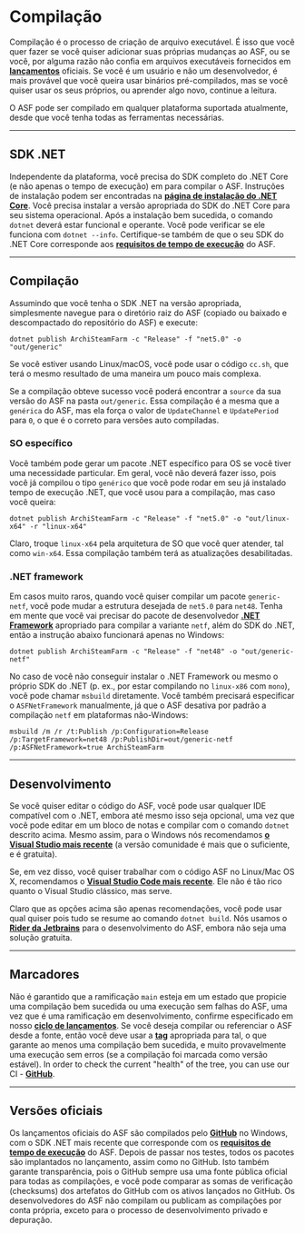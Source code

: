 # Compilação

Compilação é o processo de criação de arquivo executável. É isso que você quer fazer se você quiser adicionar suas próprias mudanças ao ASF, ou se você, por alguma razão não confia em arquivos executáveis fornecidos em **[lançamentos](https://github.com/JustArchiNET/ArchiSteamFarm/releases)** oficiais. Se você é um usuário e não um desenvolvedor, é mais provável que você queira usar binários pré-compilados, mas se você quiser usar os seus próprios, ou aprender algo novo, continue a leitura.

O ASF pode ser compilado em qualquer plataforma suportada atualmente, desde que você tenha todas as ferramentas necessárias.

---

## SDK .NET

Independente da plataforma, você precisa do SDK completo do .NET Core (e não apenas o tempo de execução) em para compilar o ASF. Instruções de instalação podem ser encontradas na **[página de instalação do .NET Core](https://dotnet.microsoft.com/download)**. Você precisa instalar a versão apropriada do SDK do .NET Core para seu sistema operacional. Após a instalação bem sucedida, o comando `dotnet` deverá estar funcional e operante. Você pode verificar se ele funciona com `dotnet --info`. Certifique-se também de que o seu SDK do .NET Core corresponde aos **[requisitos de tempo de execução](https://github.com/JustArchiNET/ArchiSteamFarm/wiki/Compatibility-pt-BR#requisitos-do-tempo-de-execu%C3%A7%C3%A3o)** do ASF.

---

## Compilação

Assumindo que você tenha o SDK .NET na versão apropriada, simplesmente navegue para o diretório raiz do ASF (copiado ou baixado e descompactado do repositório do ASF) e execute:

```shell
dotnet publish ArchiSteamFarm -c "Release" -f "net5.0" -o "out/generic"
```

Se você estiver usando Linux/macOS, você pode usar o código `cc.sh`, que terá o mesmo resultado de uma maneira um pouco mais complexa.

Se a compilação obteve sucesso você poderá encontrar a `source` da sua versão do ASF na pasta `out/generic`. Essa compilação é a mesma que a `genérica` do ASF, mas ela força o valor de `UpdateChannel` e `UpdatePeriod` para `0`, o que é o correto para versões auto compiladas.

### SO específico

Você também pode gerar um pacote .NET específico para OS se você tiver uma necessidade particular. Em geral, você não deverá fazer isso, pois você já compilou o tipo `genérico` que você pode rodar em seu já instalado tempo de execução .NET, que você usou para a compilação, mas caso você queira:

```shell
dotnet publish ArchiSteamFarm -c "Release" -f "net5.0" -o "out/linux-x64" -r "linux-x64"
```

Claro, troque `linux-x64` pela arquitetura de SO que você quer atender, tal como `win-x64`. Essa compilação também terá as atualizações desabilitadas.

### .NET framework

Em casos muito raros, quando você quiser compilar um pacote `generic-netf`, você pode mudar a estrutura desejada de `net5.0` para `net48`. Tenha em mente que você vai precisar do pacote de desenvolvedor **[.NET Framework](https://dotnet.microsoft.com/download/visual-studio-sdks)** apropriado para compilar a variante `netf`, além do SDK do .NET, então a instrução abaixo funcionará apenas no Windows:

```shell
dotnet publish ArchiSteamFarm -c "Release" -f "net48" -o "out/generic-netf"
```

No caso de você não conseguir instalar o .NET Framework ou mesmo o próprio SDK do .NET (p. ex., por estar compilando no `linux-x86` com `mono`), você pode chamar `msbuild` diretamente. Você também precisará especificar o `ASFNetFramework` manualmente, já que o ASF desativa por padrão a compilação `netf` em plataformas não-Windows:

```shell
msbuild /m /r /t:Publish /p:Configuration=Release /p:TargetFramework=net48 /p:PublishDir=out/generic-netf /p:ASFNetFramework=true ArchiSteamFarm
```

---

## Desenvolvimento

Se você quiser editar o código do ASF, você pode usar qualquer IDE compatível com o .NET, embora até mesmo isso seja opcional, uma vez que você pode editar em um bloco de notas e compilar com o comando `dotnet` descrito acima. Mesmo assim, para o Windows nós recomendamos **[o Visual Studio mais recente](https://visualstudio.microsoft.com/downloads)** (a versão comunidade é mais que o suficiente, e é gratuita).

Se, em vez disso, você quiser trabalhar com o código ASF no Linux/Mac OS X, recomendamos o **[Visual Studio Code mais recente](https://code.visualstudio.com/download)**. Ele não é tão rico quanto o Visual Studio clássico, mas serve.

Claro que as opções acima são apenas recomendações, você pode usar qual quiser pois tudo se resume ao comando `dotnet build`. Nós usamos o **[Rider da Jetbrains](https://www.jetbrains.com/rider)** para o desenvolvimento do ASF, embora não seja uma solução gratuita.

---

## Marcadores

Não é garantido que a ramificação `main` esteja em um estado que propicie uma compilação bem sucedida ou uma execução sem falhas do ASF, uma vez que é uma ramificação em desenvolvimento, confirme especificado em nosso **[ciclo de lançamentos](https://github.com/JustArchiNET/ArchiSteamFarm/wiki/Release-cycle)**. Se você deseja compilar ou referenciar o ASF desde a fonte, então você deve usar a **[tag](https://github.com/JustArchiNET/ArchiSteamFarm/tags)** apropriada para tal, o que garante ao menos uma compilação bem sucedida, e muito provavelmente uma execução sem erros (se a compilação foi marcada como versão estável). In order to check the current "health" of the tree, you can use our CI - **[GitHub](https://github.com/JustArchiNET/ArchiSteamFarm/actions/workflows/ci.yml?query=branch%3Amain)**.

---

## Versões oficiais

Os lançamentos oficiais do ASF são compilados pelo **[GitHub](https://github.com/JustArchiNET/ArchiSteamFarm/actions)** no Windows, com o SDK .NET mais recente que corresponde com os **[requisitos de tempo de execução](https://github.com/JustArchiNET/ArchiSteamFarm/wiki/Compatibility-pt-BR#requisitos-do-tempo-de-execução)** do ASF. Depois de passar nos testes, todos os pacotes são implantados no lançamento, assim como no GitHub. Isto também garante transparência, pois o GitHub sempre usa uma fonte pública oficial para todas as compilações, e você pode comparar as somas de verificação (checksums) dos artefatos do GitHub com os ativos lançados no GitHub. Os desenvolvedores do ASF não compilam ou publicam as compilações por conta própria, exceto para o processo de desenvolvimento privado e depuração.